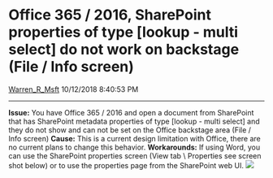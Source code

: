 <div id="page">

# Office 365 / 2016, SharePoint properties of type \[lookup - multi select\] do not work on backstage (File / Info screen)

[Warren\_R\_Msft](https://social.msdn.microsoft.com/profile/Warren_R_Msft)
10/12/2018 8:40:53 PM

-----

<div id="content">

**Issue:** You have Office 365 / 2016 and open a document from
SharePoint that has SharePoint metadata properties of type \[lookup -
multi select\] and they do not show and can not be set on the Office
backstage area (File / Info screen) **Cause:** This is a current design
limitation with Office, there are no current plans to change this
behavior. **Workarounds:** If using Word, you can use the SharePoint
properties screen (View tab \\ Properties see screen shot below) or to
use the properties page from the SharePoint web UI.
[![](https://msdnshared.blob.core.windows.net/media/2018/10/pic-248x300.png)](https://msdnshared.blob.core.windows.net/media/2018/10/pic.png)

</div>

</div>
